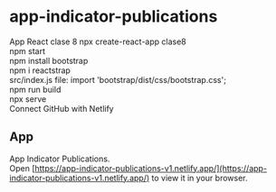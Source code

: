 # app-indicator-publications
App React clase 8
npx create-react-app clase8\
npm start\
npm install bootstrap\
npm i reactstrap\
src/index.js file: import 'bootstrap/dist/css/bootstrap.css';\
npm run build\
npx serve\
Connect GitHub with Netlify

## App
App Indicator Publications.\
Open [https://app-indicator-publications-v1.netlify.app/](https://app-indicator-publications-v1.netlify.app/) to view it in your browser.
